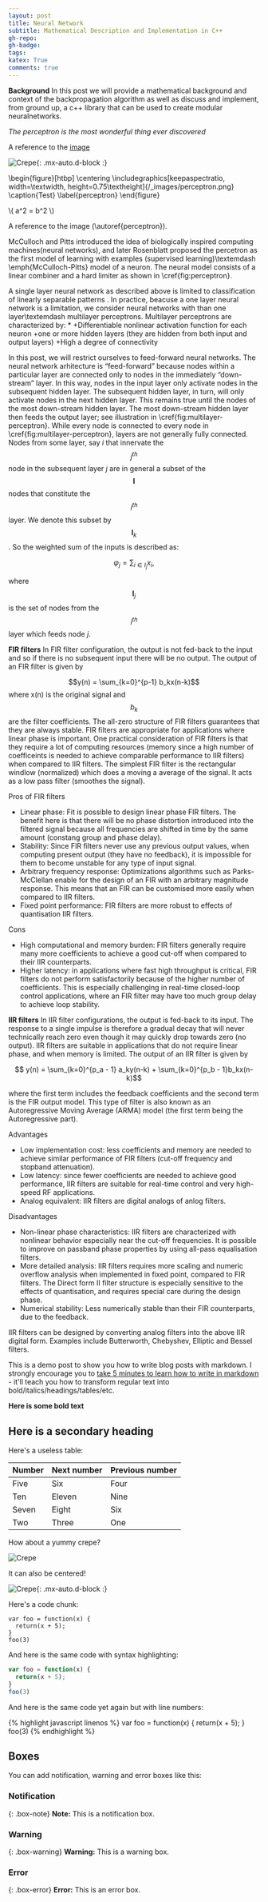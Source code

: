 ```yaml
---
layout: post
title: Neural Network
subtitle: Mathematical Description and Implementation in C++ 
gh-repo: 
gh-badge: 
tags: 
katex: True
comments: true
---
```


**Background**
In this post we will provide a mathematical background and context of the backpropagation algorithm as well as discuss and implement, from ground up, a c++ library that can be used to create modular neuralnetworks.

[image]:/_images/perceptron.png
*The perceptron is the most wonderful thing ever discovered*

A reference to the [image](#image)

![Crepe](/_images/perceptron.png){: .mx-auto.d-block :}

\begin{figure}[htbp]
\centering
\includegraphics[keepaspectratio, width=\textwidth,  height=0.75\textheight]{/_images/perceptron.png}
\caption{Test}
\label{perceptron}
\end{figure}

\\( a^2 = b^2 \\)

A reference to the image (\autoref{perceptron}).

McCulloch and Pitts introduced the idea of biologically inspired computing machines(neural networks), and later Rosenblatt proposed the percetron as the first model of learning with examples (supervised learning)\textemdash \emph{McCulloch-Pitts} model of a neuron. 
The neural model consists of a linear combiner and a hard limiter as shown in \cref{fig:perceptron}.

A single layer neural network as described above is limited to classification of linearly separable patterns . In practice, beacuse a one layer neural network is a limitation, we consider neural networks with than one layer\textemdash multilayer perceptrons.
Multilayer perceptrons are characterized by:
* 
  +Differentiable nonlinear activation function for each neuron
  +one or more hidden layers (they are hidden from both input and output layers)
  +High a degree of connectivity
  


In this post, we will restrict ourselves to feed-forward neural networks. The neural network arhitecture is “feed-forward” because nodes within a particular layer are connected only to nodes in the immediately “down-stream” layer. In this way, nodes in the input layer only activate nodes in the subsequent hidden layer. The subsequent hidden layer, in turn, will only activate nodes in the next hidden layer. This remains true until the nodes of the most down-stream hidden layer. The most down-stream hidden layer then feeds the output layer; see illustration in \cref{fig:multilayer-perceptron}. While every node is connected to every node in \cref{fig:multilayer-perceptron}, layers are not generally fully connected. Nodes from some layer, say *i* that innervate the *$$j^{th}$$* node in the subsequent layer *j* are in general a subset of the $$\textbf{I}$$ nodes that constitute the *$$i^{th}$$* layer. We denote this subset by $$\textbf{I}_k$$. So the weighted sum of the inputs is described as:

$$\begin{equation}
  \varphi_j = \sum_{i\in I_j}x_i,
\end{equation}
$$

where $$\textbf{I}_j$$ is the set of nodes from the *$$i^{th}$$* layer which feeds node *j*.

**FIR filters**
In FIR filter configuration, the output is not fed-back to the input and so if there is no subsequent input there will be no output. The output of an FIR filter is given by
 
 $$y(n) = \sum_{k=0}^{p-1} b_kx(n-k)$$
 where x(n) is the original signal and $$b_k$$ are the filter coefficients. The all-zero structure of FIR filters guarantees that they are always stable. FIR filters are appropriate for applications where linear phase is important.  One practical consideration of FIR filters is that they require a lot of computing resources (memory since a high number of coefficeints is needed to achieve comparable performance to IIR filters) when compared to IIR filters. The simplest FIR filter is the rectangular windlow (normalized) which does a moving a average of the signal. It acts as a low pass filter (smoothes the signal).  

Pros of FIR filters

*    Linear phase: Fit is possible to design linear phase FIR filters. The benefit here is that there will be no phase distortion introduced into the filtered signal because all frequencies are shifted in time by the same amount (constang group and phase delay).    
*    Stability: Since FIR filters never use any previous output values, when computing present output (they have no feedback), it is impossible for them to become unstable for any type of input signal. 
*    Arbitrary frequency response: Optimizations algorithms such as Parks-McClellan enable for the design of an FIR with an arbitrary magnitude response. This means that an FIR can be customised more easily when compared to IIR filters.
*    Fixed point performance: FIR filters are more robust to effects of quantisation IIR filters.

Cons

*    High computational and memory burden: FIR filters generally require many more coefficients to achieve a good cut-off when compared to their IIR counterparts. 
*    Higher latency: in applications where fast high throughput is critical, FIR filters do not perform satisfactorily because of the higher number of coefficients. This is especially challenging in real-time closed-loop control applications, where an FIR filter may have too much group delay to achieve loop stability.

**IIR filters**
In IIR filter configurations, the output is fed-back to its input. The response to a single impulse is therefore a gradual decay that will never technically reach zero even though it may quickly drop towards zero (no output). IIR filters are suitable in applications that do not require linear phase, and when memory is limited. 
The output of an IIR filter is given by 

$$ y(n) = \sum_{k=0}^{p_a - 1} a_ky(n-k) + \sum_{k=0}^{p_b - 1}b_kx(n-k)$$

where the first term includes the feedback coefficients and the second term is the FIR output model. This type of filter is also known as an Autoregressive Moving Average (ARMA) model (the first term being the Autoregressive part). 


Advantages

*    Low implementation cost: less coefficients and memory are needed to achieve similar performance of FIR filters (cut-off frequency and stopband attenuation).
*    Low latency: since fewer coefficients are needed to achieve good performance, IIR filters are suitable for real-time control and very high-speed RF applications.
*    Analog equivalent: IIR filters are digital analogs of anlog filters.

Disadvantages

*    Non-linear phase characteristics: IIR filters are characterized with nonlinear behavior especially near the cut-off frequencies. It is possible to improve on passband phase properties by using all-pass equalisation filters.
*    More detailed analysis: IIR filters requires more scaling and numeric overflow analysis when implemented in fixed point, compared to FIR filters. The Direct form II filter structure is especially sensitive to the effects of quantisation, and requires special care during the design phase.
*    Numerical stability: Less numerically stable than their FIR counterparts, due to the feedback.


IIR filters can be designed by converting analog filters into the above IIR digital form. Examples include Butterworth, Chebyshev, Elliptic and Bessel filters.



This is a demo post to show you how to write blog posts with markdown.  I strongly encourage you to [take 5 minutes to learn how to write in markdown](https://markdowntutorial.com/) - it'll teach you how to transform regular text into bold/italics/headings/tables/etc.

**Here is some bold text**

## Here is a secondary heading

Here's a useless table:

| Number | Next number | Previous number |
| :------ |:--- | :--- |
| Five | Six | Four |
| Ten | Eleven | Nine |
| Seven | Eight | Six |
| Two | Three | One |


How about a yummy crepe?

![Crepe](https://s3-media3.fl.yelpcdn.com/bphoto/cQ1Yoa75m2yUFFbY2xwuqw/348s.jpg)

It can also be centered!

![Crepe](https://s3-media3.fl.yelpcdn.com/bphoto/cQ1Yoa75m2yUFFbY2xwuqw/348s.jpg){: .mx-auto.d-block :}

Here's a code chunk:

~~~
var foo = function(x) {
  return(x + 5);
}
foo(3)
~~~

And here is the same code with syntax highlighting:

```javascript
var foo = function(x) {
  return(x + 5);
}
foo(3)
```

And here is the same code yet again but with line numbers:

{% highlight javascript linenos %}
var foo = function(x) {
  return(x + 5);
}
foo(3)
{% endhighlight %}

## Boxes
You can add notification, warning and error boxes like this:

### Notification

{: .box-note}
**Note:** This is a notification box.

### Warning

{: .box-warning}
**Warning:** This is a warning box.

### Error

{: .box-error}
**Error:** This is an error box.
